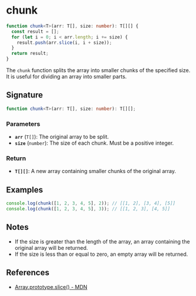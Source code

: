 # chunk

```typescript
function chunk<T>(arr: T[], size: number): T[][] {
  const result = [];
  for (let i = 0; i < arr.length; i += size) {
    result.push(arr.slice(i, i + size));
  }
  return result;
}
```

The `chunk` function splits the array into smaller chunks of the specified size. It is useful for dividing an array into smaller parts.

## Signature

```typescript
function chunk<T>(arr: T[], size: number): T[][];
```

### Parameters

- **`arr`** (`T[]`): The original array to be split.
- **`size`** (`number`): The size of each chunk. Must be a positive integer.

### Return

- **`T[][]`**: A new array containing smaller chunks of the original array.

## Examples

```typescript
console.log(chunk([1, 2, 3, 4, 5], 2)); // [[1, 2], [3, 4], [5]]
console.log(chunk([1, 2, 3, 4, 5], 3)); // [[1, 2, 3], [4, 5]]
```

## Notes

- If the size is greater than the length of the array, an array containing the original array will be returned.
- If the size is less than or equal to zero, an empty array will be returned.

## References

- [Array.prototype.slice() - MDN](https://developer.mozilla.org/en-US/docs/Web/JavaScript/Reference/Global_Objects/Array/slice)
